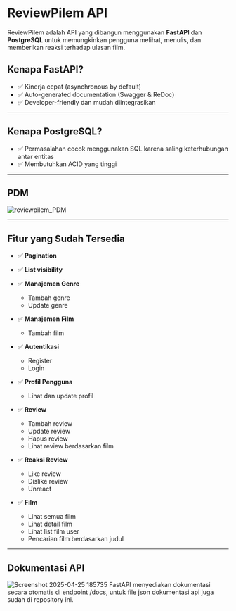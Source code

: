 # ReviewPilem API

ReviewPilem adalah API yang dibangun menggunakan **FastAPI** dan **PostgreSQL** untuk memungkinkan pengguna melihat, menulis, dan memberikan reaksi terhadap ulasan film.


## Kenapa FastAPI?
- ✅ Kinerja cepat (asynchronous by default)
- ✅ Auto-generated documentation (Swagger & ReDoc)
- ✅ Developer-friendly dan mudah diintegrasikan

---

## Kenapa PostgreSQL?
- ✅ Permasalahan cocok menggunakan SQL karena saling keterhubungan antar entitas
- ✅ Membutuhkan ACID yang tinggi

---

## PDM
![reviewpilem_PDM](https://github.com/user-attachments/assets/995d843f-1c76-49d3-9cec-9cd771be5634)

---

## Fitur yang Sudah Tersedia
- ✅ **Pagination**
- ✅ **List visibility**

- ✅ **Manajemen Genre**
  - Tambah genre
  - Update genre

- ✅ **Manajemen Film**
  - Tambah film

- ✅ **Autentikasi**
  - Register
  - Login

- ✅ **Profil Pengguna**
  - Lihat dan update profil

- ✅ **Review**
  - Tambah review
  - Update review
  - Hapus review
  - Lihat review berdasarkan film

- ✅ **Reaksi Review**
  - Like review
  - Dislike review
  - Unreact

- ✅ **Film**

  - Lihat semua film
  - Lihat detail film
  - Lihat list film user
  - Pencarian film berdasarkan judul


---

## Dokumentasi API
![Screenshot 2025-04-25 185735](https://github.com/user-attachments/assets/b321d046-bddb-4f95-84fd-015ad0ae349f)
FastAPI menyediakan dokumentasi secara otomatis di endpoint /docs, untuk file json dokumentasi api juga sudah di repository ini.
